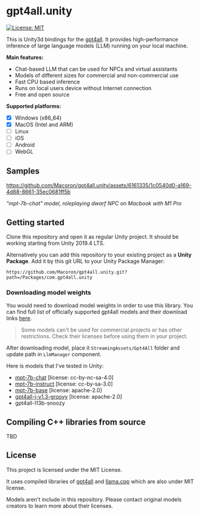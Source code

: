 # gpt4all.unity
[![License: MIT](https://img.shields.io/badge/license-MIT-blue.svg)](https://opensource.org/licenses/MIT) 

This is Unity3d bindings for the [gpt4all](https://github.com/nomic-ai/gpt4all). It provides high-performance inference of large language models (LLM) running on your local machine.

**Main features:**
- Chat-based LLM that can be used for NPCs and virtual assistants
- Models of different sizes for commercial and non-commercial use
- Fast CPU based inference
- Runs on local users device without Internet connection
- Free and open source

**Supported platforms:**
- [x] Windows (x86_64)
- [x] MacOS (Intel and ARM)
- [ ] Linux
- [ ] iOS
- [ ] Android
- [ ] WebGL

## Samples

https://github.com/Macoron/gpt4all.unity/assets/6161335/1c0540d0-a169-4d88-8661-35ec0681ff5b

*"mpt-7b-chat" model, roleplaying dwarf NPC on Macbook with M1 Pro*

## Getting started
Clone this repository and open it as regular Unity project. It should be working starting from Unity 2019.4 LTS.

Alternatively you can add this repository to your existing project as a **Unity Package**. Add it by this git URL to your Unity Package Manager:
```
https://github.com/Macoron/gpt4all.unity.git?path=/Packages/com.gpt4all.unity
```
### Downloading model weights

You would need to download model weights in order to use this library. You can find full list of officially supported gpt4all models and their download links [here](https://github.com/nomic-ai/gpt4all/tree/main/gpt4all-chat#manual-download-of-models).

> Some models can't be used for commercial projects or has other restrictions. Check their licenses before using them in your project.

After downloading model, place it `StreamingAssets/Gpt4All` folder and update path in `LlmManager` component.

Here is models that I've tested in Unity:
- [mpt-7b-chat](https://huggingface.co/macoron/ggml-mpt-7b-chat) [license: cc-by-nc-sa-4.0]
- [mpt-7b-instruct](https://huggingface.co/macoron/ggml-mpt-7b-instruct) [license: cc-by-sa-3.0]
- [mpt-7b-base](https://huggingface.co/macoron/ggml-mpt-7b-base) [license: apache-2.0]
- [gpt4all-j-v1.3-groovy](https://huggingface.co/macoron/ggml-gpt4all-j-v1.3-groovy) [license: apache-2.0]
- gpt4all-l13b-snoozy

## Compiling C++ libraries from source
TBD


## License
This project is licensed under the MIT License. 

It uses compiled libraries of [gpt4all](https://github.com/nomic-ai/gpt4all/tree/main) and [llama.cpp](https://github.com/ggerganov/llama.cpp) which are also under MIT license.

Models aren't include in this repository. Please contact original models creators to learn more about their licenses.
